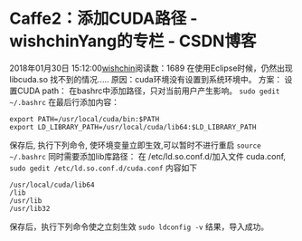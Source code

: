 # Caffe2：添加CUDA路径 - wishchinYang的专栏 - CSDN博客
2018年01月30日 15:12:00[wishchin](https://me.csdn.net/wishchin)阅读数：1689
在使用Eclipse时候，仍然出现 libcuda.so 找不到的情况.....
原因：cuda环境没有设置到系统环境中。
方案：
设置CUDA path：
在bashrc中添加路径，只对当前用户产生影响。
`sudo gedit ~/.bashrc`
在最后行添加内容：
```
export PATH=/usr/local/cuda/bin:$PATH  
export LD_LIBRARY_PATH=/usr/local/cuda/lib64:$LD_LIBRARY_PATH
```
保存后, 执行下列命令, 使环境变量立即生效,可以暂时不进行重启
`source ~/.bashrc`
同时需要添加lib库路径： 在 /etc/ld.so.conf.d/加入文件 cuda.conf,
`sudo gedit /etc/ld.so.conf.d/cuda.conf`
内容如下
```
/usr/local/cuda/lib64 
/lib
/usr/lib
/usr/lib32
```
保存后，执行下列命令使之立刻生效
`sudo ldconfig -v`
结果，导入成功。

